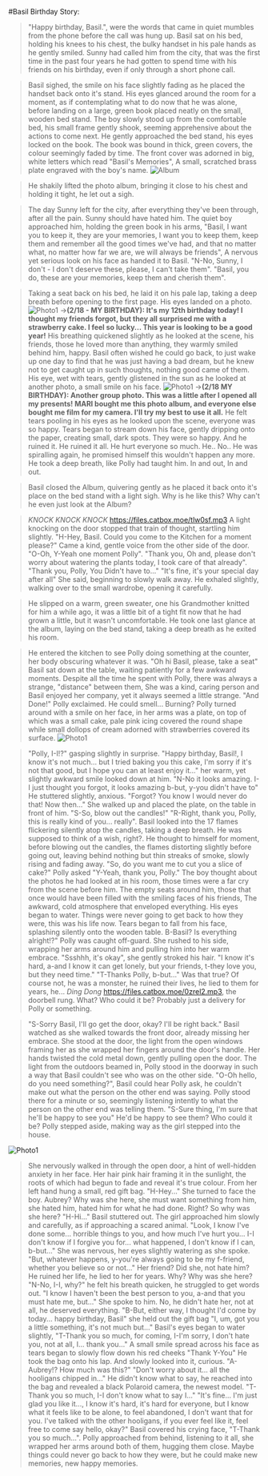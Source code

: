 #Basil Birthday Story:


>"Happy birthday, Basil.", were the words that came in quiet mumbles  from the phone before the call was hung up.
>Basil sat on his bed, holding his knees to his chest, the bulky handset in his pale hands as he gently smiled.
>Sunny had called him from the city, that was the first time in the past four years he had gotten to spend time with his friends on his birthday, even if only through a short phone call.

>Basil sighed, the smile on his face slightly fading as he placed the handset back onto it's stand.
>His eyes glanced around the room for a moment, as if contemplating what to do now that he was alone, before landing on a large, green book placed neatly on the small, wooden bed stand.
>The boy slowly stood up from the comfortable bed, his small frame gently shook, seeming apprehensive about the actions to come next.
>He gently approached the bed stand, his eyes locked on the book.
>The book was bound in thick, green covers, the colour seemingly faded by time. The front cover was adorned in big, white letters which read "Basil's Memories", A small, scratched brass plate engraved with the boy's name.
![Album](https://files.catbox.moe/w7pd15.png)

>He shakily lifted the photo album, bringing it close to his chest and holding it tight, he let out a sigh.

>The day Sunny left for the city, after everything they've been through, after all the pain.
>Sunny should have hated him.
>The quiet boy approached him, holding the green book in his arms, "Basil, I want you to keep it, they are your memories, I want you to keep them, keep them and remember all the good times we've had, and that no matter what, no matter how far we are, we will always be friends", A nervous yet serious look on his face as handed it to Basil.
>"N-No, Sunny, I don't - I don't deserve these, please, I can't take them".
>"Basil, you do, these are your memories, keep them and cherish them".

>Taking a seat back on his bed, he laid it on his pale lap, taking a deep breath before opening to the first page.
>His eyes landed on a photo.
![Photo1](https://files.catbox.moe/6736ho.png)
>->**(2/18 - MY BIRTHDAY): It's my 12th birthday today! I thought my friends forgot, but they all surprised me with a strawberry cake. I feel so lucky... This year is looking to be a good year!**
>His breathing quickened slightly as he looked at the scene, his friends, those he loved more than anything, they warmly smiled behind him, happy.
>Basil often wished he could go back, to just wake up one day to find that he was just having a bad dream, but he knew not to get caught up in such thoughts, nothing good came of them.
>His eye, wet with tears, gently glistened in the sun as he looked at another photo, a small smile on his face.
![Photo1](https://files.catbox.moe/neq902.png)
>->**(2/18 MY BIRTHDAY): Another group photo. This was a little after I opened all my presents! MARI bought me this photo album, and everyone else bought me film for my camera. I'll try my best to use it all.**
>He felt tears pooling in his eyes as he looked upon the scene, everyone was so happy.
>Tears began to stream down his face, gently dripping onto the paper, creating small, dark spots.
>They were so happy.
>And he ruined it.
>He ruined it all.
>He hurt everyone so much.
>He.. No..
>He was spiralling again, he promised himself this wouldn't happen any more.
>He took a deep breath, like Polly had taught him.
>In and out, In and out.

>Basil closed the Album, quivering gently as he placed it back onto it's place on the bed stand with a light sigh.
>Why is he like this?
>Why can't he even just look at the Album?

>*KNOCK* *KNOCK* *KNOCK* https://files.catbox.moe/tlw0sf.mp3
>A light knocking on the door stopped that train of thought, startling him slightly.
>"H-Hey, Basil. Could you come to the Kitchen for a moment please?" Came a kind, gentle voice from the other side of the door.
>"O-Oh, Y-Yeah one moment Polly".
>"Thank you, Oh and, please don't worry about watering the plants today, I took care of that already".
>"Thank you, Polly, You Didn't have to..."
>"It's fine, it's your special day after all" She said, beginning to slowly walk away.
>He exhaled slightly, walking over to the small wardrobe, opening it carefully.

>He slipped on a warm, green sweater, one his Grandmother knitted for him a while ago, it was a little bit of a tight fit now that he had grown a little, but it wasn't uncomfortable.
>He took one last glance at the album, laying on the bed stand, taking a deep breath as he exited his room.

>He entered the kitchen to see Polly doing something at the counter, her body obscuring whatever it was.
>"Oh hi Basil, please, take a seat"
>Basil sat down at the table, waiting patiently for a few awkward moments.
>Despite all the time he spent with Polly, there was always a strange, "distance" between them, She was a kind, caring person and Basil enjoyed her company, yet it always seemed a little strange.
>"And Done!" Polly exclaimed.
>He could smell... Burning?
>Polly turned around with a smile on her face, in her arms was a plate, on top of which was a small cake, pale pink icing covered the round shape while small dollops of cream adorned with strawberries covered its surface.
![Photo1](https://files.catbox.moe/4uzr0b.jpg)

>"Polly, I-I!?" gasping slightly in surprise.
>"Happy birthday, Basil!, I know it's not much... but I tried baking you this cake, I'm sorry if it's not that good, but I hope you can at least enjoy it..." her warm, yet slightly awkward smile looked down at him.
>"N-No it looks amazing. I-I just thought you forgot, it looks amazing b-but, y-you didn't have to" He stuttered slightly, anxious.
>"Forgot? You know I would never do that! Now then..." She walked up and placed the plate, on the table in front of him.
>"S-So, blow out the candles!"
>"R-Right, thank you, Polly, this is really kind of you... really".
>Basil looked into the 17 flames flickering silently atop the candles, taking a deep breath.
>He was supposed to think of a wish, right?.
>He thought to himself for moment, before blowing out the candles, the flames distorting slightly before going out, leaving behind nothing but thin streaks of smoke, slowly rising and fading away.
>"So, do you want me to cut you a slice of cake?" Polly asked
>"Y-Yeah, thank you, Polly."
>The boy thought about the photos he had looked at in his room, those times were a far cry from the scene before him.
>The empty seats around him, those that once would have been filled with the smiling faces of his friends,
>The awkward, cold atmosphere that enveloped everything.
>His eyes began to  water.
>Things were never going to get back to how they were, this was his life now.
>Tears began to fall from his face, splashing silently onto the wooden table.
>B-Basil? Is everything alright!?" Polly was caught off-guard.
>She rushed to his side, wrapping her arms around him and pulling him into her warm embrace.
>"Ssshhh, it's okay", she gently stroked his hair.
>"I know it's hard, a-and I know it can get lonely, but your friends, t-they love you, but they need time."
>"T-Thanks Polly, b-but..."
>Was that true?
>Of course not, he was a monster, he ruined their lives, he lied to them for years, he...
>*Ding Dong* https://files.catbox.moe/0zrel2.mp3, the doorbell rung.
>What?
>Who could it be?
>Probably just a delivery for Polly or something.

>"S-Sorry Basil, I'll go get the door, okay? I'll be right back."
>Basil watched as she walked towards the front door, already missing her embrace.
>She stood at the door, the light from the open windows framing her as she wrapped her fingers around the door's handle.
>Her hands twisted the cold metal down, gently pulling open the door.
>The light from the outdoors beamed in, Polly stood in the doorway in such a way that Basil couldn't see who was on the other side.
>"O-Oh hello, do you need something?", Basil could hear Polly ask, he couldn't make out what the person on the other end was saying.
>Polly stood there for a minute or so, seemingly listening intently to what the person on the other end was telling them.
>"S-Sure thing, I'm sure that he'll be happy to see you"
>He'd be happy to see them? Who could it be?
>Polly stepped aside, making way as the girl stepped into the house.

![Photo1](https://files.catbox.moe/8y09qs.png)
>She nervously walked in through the open door, a hint of well-hidden anxiety in her face.
>Her hair pink hair framing it in the sunlight, the roots of which had begun to fade and reveal it's true colour.
>From her left hand hung a small, red gift bag.
>"H-Hey..." She turned to face the boy.
>Aubrey? Why was she here, she must want something from him, she hated him, hated him for what he had done.
>Right?
>So why was she here?
>"H-Hi..." Basil stuttered out.
>The girl approached him slowly and carefully, as if approaching a scared animal.
>"Look, I know I've done some... horrible things to you, and how much I've hurt you... I-I don't know if I forgive you for... what happened, I don't know if I can, b-but..." She was nervous, her eyes slightly watering as she spoke.
>"But, whatever happens, y-you're always going to be my f-friend, whether you believe so or not..."
>Her friend?
>Did she, not hate him? He ruined her life, he lied to her for years.
>Why?
>Why was she here?
>"N-No, I-I, why?" he felt his breath quicken, he struggled to get words out.
>"I know I haven't been the best person to you, a-and that you must hate me, but..." She spoke to him.
>No, he didn't hate her, not at all, he deserved everything.
>"B-But, either way, I thought I'd come by today... happy birthday, Basil" she held out the gift bag "I, um, got you a little something, it's not much but..."
>Basil's eyes began to water slightly, "T-Thank you so much, for coming, I-I'm sorry, I don't hate you, not at all, I... thank you..."
>A small smile spread across his face as tears began to slowly flow down his red cheeks "Thank Y-You"
>He took the bag onto his lap. And slowly looked into it, curious. "A-Aubrey!? How much was this?"
>"Don't worry about it... all the hooligans chipped in..."
>He didn't know what to say, he reached into the bag and revealed a black Polaroid camera, the newest model.
>"T-Thank you so much, I-I don't know what to say I..."
>"It's fine... I'm just glad you like it..., I know it's hard, it's hard for everyone, but I know what it feels like to be alone, to feel abandoned, I don't want that for you. I've talked with the other hooligans, if you ever feel like it, feel free to come say hello, okay?"
>Basil covered his crying face, "T-Thank you so much...".
>Polly approached from behind, listening to it all, she wrapped her arms around both of them, hugging them close.
>Maybe things could never go back to how they were, but he could make new memories, new happy memories.
